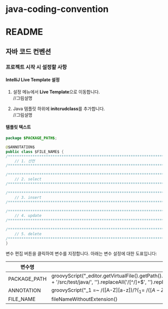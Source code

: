 # java-coding-convention

# README

## 자바 코드 컨벤션

### 프로젝트 시작 시 설정할 사항

#### IntelliJ Live Template 설정

1. 설정 메뉴에서 **Live Template**으로 이동합니다.  
   //그림설명

2. Java 템플릿 하위에 **initcrudclass**를 추가합니다.  
   //그림설명

#### 템플릿 텍스트

```java
package $PACKAGE_PATH$;

@$ANNOTATION$
public class $FILE_NAME$ {
/***********************************************************************************/
    // 1. 선언
/***********************************************************************************/

/***********************************************************************************/
    // 2. select
/***********************************************************************************/

/***********************************************************************************/
    // 3. insert
/***********************************************************************************/

/***********************************************************************************/
    // 4. update
/***********************************************************************************/

/***********************************************************************************/
    // 5. delete
/***********************************************************************************/
}
```

변수 편집 버튼을 클릭하여 변수를 지정합니다. 아래는 변수 설정에 대한 도표입니다:

| 변수명      | 값                                                                                                                                        |
| ----------- | ------------------------------------------------------------------------------------------------------------------------------------------ |
| PACKAGE_PATH| groovyScript("_editor.getVirtualFile().getPath().replace(_editor.getProject().getBaseDir().getPath() + '/src/test/java/', '').replaceAll('/[^/]+$', '').replace('/', '.')") |
| ANNOTATION  | groovyScript("_1 =~ /([A-Z][a-z])$/ ? (_1 =~ /([A-Z][a-z])$/)[0][1] : '1'", "TestController")                                           |
| FILE_NAME   | fileNameWithoutExtension() 
